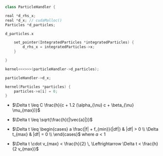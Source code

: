 
```cpp
class ParticleHandler {

real *d_rhs_x;
real *d_x; // cudaMalloc()
Particles *d_particles;

d_particles.x 

	set_pointer(IntegratedParticles *integratedParticles) {
		d_rhs_x = integratedParticles->x;
	}

}

kernel<<<>>>(particleHandler->d_particles);

particleHandler->d_x;

kernel(Particles *particles) {
	particles->x[i] = 0;
}
```

* $\Delta t \leq C \frac{h}{c + 1.2 (\alpha_{\nu} c + \beta_{\nu} \mu_{max})}$

* $\Delta t \leq \sqrt{\frac{h}{|\vec{a}|}}$

* $\Delta t \leq \begin{cases}
     a \frac{|f| + f_{min}}{|df|} & |df| > 0 \\
     \Delta t_{max} & |df| = 0 \\
    \end{cases}$ where $a < 1$
    
* $\Delta t \cdot v_{max} < \frac{h}{2} \, \Leftrightarrow \Delta t < \frac{h}{2 v_{max}}$

